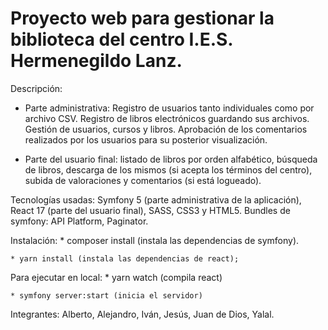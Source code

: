 # Proyecto web para gestionar la biblioteca del centro I.E.S. Hermenegildo Lanz.

Descripción: 

* Parte administrativa: Registro de usuarios tanto individuales como por archivo CSV. Registro de libros electrónicos guardando sus archivos. Gestión de usuarios, cursos y libros. Aprobación de los comentarios realizados por los usuarios para su posterior visualización.

* Parte del usuario final: listado de libros por orden alfabético, búsqueda de libros, descarga de los mismos (si acepta los términos del centro), subida de valoraciones y comentarios (si está logueado).

Tecnologías usadas: Symfony 5 (parte administrativa de la aplicación), React 17 (parte del usuario final), SASS, CSS3 y HTML5. Bundles de symfony: API Platform, Paginator.

Instalación:
    * composer install (instala las dependencias de symfony).

    * yarn install (instala las dependencias de react);

Para ejecutar en local:
    * yarn watch (compila react)

    * symfony server:start (inicia el servidor)


Integrantes: Alberto, Alejandro, Iván, Jesús, Juan de Dios, Yalal.